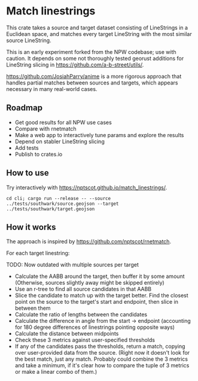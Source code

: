 # Match linestrings

This crate takes a source and target dataset consisting of LineStrings in a Euclidean space, and matches every target LineString with the most similar source LineString.

This is an early experiment forked from the NPW codebase; use with caution. It depends on some not thoroughly tested georust additions for LineString slicing in https://github.com/a-b-street/utils/.

https://github.com/JosiahParry/anime is a more rigorous approach that handles partial matches between sources and targets, which appears necessary in many real-world cases.

## Roadmap

- Get good results for all NPW use cases
- Compare with rnetmatch
- Make a web app to interactively tune params and explore the results
- Depend on stabler LineString slicing
- Add tests
- Publish to crates.io

## How to use

Try interactively with https://nptscot.github.io/match_linestrings/.

```
cd cli; cargo run --release -- --source ../tests/southwark/source.geojson --target ../tests/southwark/target.geojson
```

## How it works

The approach is inspired by https://github.com/nptscot/rnetmatch.

For each target linestring:

TODO: Now outdated with multiple sources per target

-  Calculate the AABB around the target, then buffer it by some amount (Otherwise, sources slightly away might be skipped entirely)
-  Use an r-tree to find all source candidates in that AABB
-  Slice the candidate to match up with the target better. Find the closest point on the source to the target's start and endpoint, then slice in between them
-  Calculate the ratio of lengths between the candidates
-  Calculate the difference in angle from the start -> endpoint (accounting for 180 degree differences of linestrings pointing opposite ways)
-  Calculate the distance between midpoints
-  Check these 3 metrics against user-specified thresholds
-  If any of the candidates pass the thresholds, return a match, copying over user-provided data from the source. (Right now it doesn't look for the best match, just any match. Probably could combine the 3 metrics and take a minimum, if it's clear how to compare the tuple of 3 metrics or make a linear combo of them.)
